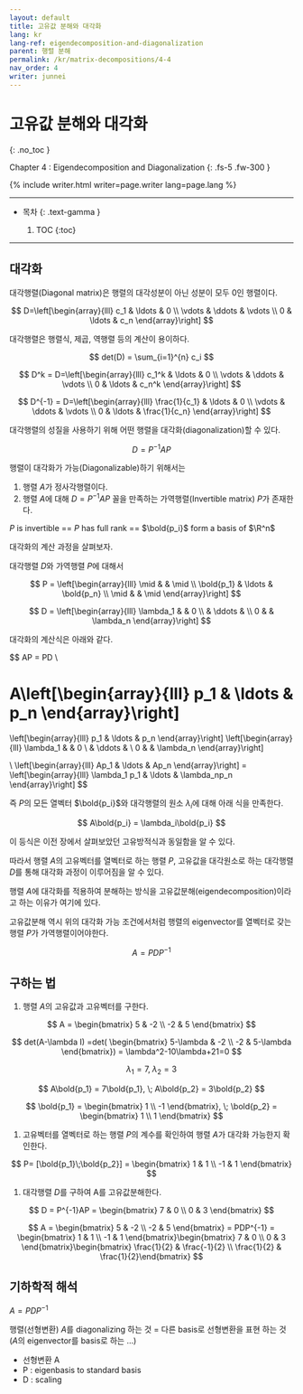 ```yaml
---
layout: default
title: 고유값 분해와 대각화
lang: kr
lang-ref: eigendecomposition-and-diagonalization
parent: 행렬 분해
permalink: /kr/matrix-decompositions/4-4
nav_order: 4
writer: junnei
---
```


# 고유값 분해와 대각화
{: .no_toc }


Chapter 4 : Eigendecomposition and Diagonalization
{: .fs-5 .fw-300 }


{% include writer.html writer=page.writer lang=page.lang %}

---

- 목차
    {: .text-gamma }

    1. TOC
    {:toc}

---

## 대각화

대각행렬(Diagonal matrix)은 행렬의 대각성분이 아닌 성분이 모두 0인 행렬이다.

$$
D=\left[\begin{array}{lll}
c_1 & \ldots & 0 \\
\vdots & \ddots & \vdots \\
0 & \ldots & c_n
\end{array}\right]
$$

대각행렬은 행렬식, 제곱, 역행렬 등의 계산이 용이하다.

$$
det(D) = \sum_{i=1}^{n} c_i
$$

$$
D^k = D=\left[\begin{array}{lll}
c_1^k & \ldots & 0 \\
\vdots & \ddots & \vdots \\
0 & \ldots & c_n^k
\end{array}\right]
$$

$$
D^{-1} = D=\left[\begin{array}{lll}
\frac{1}{c_1} & \ldots & 0 \\
\vdots & \ddots & \vdots \\
0 & \ldots & \frac{1}{c_n}
\end{array}\right]
$$

대각행렬의 성질을 사용하기 위해 어떤 행렬을 대각화(diagonalization)할 수 있다.

$$
D = P^{-1}AP
$$

행렬이 대각화가 가능(Diagonalizable)하기 위해서는

1. 행렬 $A$가 정사각행렬이다.
2. 행렬 $A$에 대해 $D=P^{-1}AP$ 꼴을 만족하는 가역행렬(Invertible matrix) $P$가 존재한다.

$P$ is invertible == $P$ has full rank == $\bold{p_i}$ form a basis of $\R^n$

대각화의 계산 과정을 살펴보자.

대각행렬 $D$와 가역행렬 $P$에 대해서

$$
P = \left[\begin{array}{lll}
\mid &  & \mid \\
\bold{p_1} & \ldots & \bold{p_n} \\
\mid &  & \mid
\end{array}\right]
$$

$$
D = \left[\begin{array}{lll}
\lambda_1 &  & 0 \\
 & \ddots &  \\
0 &  & \lambda_n
\end{array}\right]
$$

대각화의 계산식은 아래와 같다.

$$
AP = PD \\

A\left[\begin{array}{lll}
p_1 & \ldots & p_n
\end{array}\right]
=
\left[\begin{array}{lll}
p_1 & \ldots & p_n
\end{array}\right]
\left[\begin{array}{lll}
\lambda_1 &  & 0 \\
 & \ddots &  \\
0 &  & \lambda_n
\end{array}\right]

\\
\left[\begin{array}{lll}
Ap_1 & \ldots & Ap_n
\end{array}\right] = 
\left[\begin{array}{lll}
\lambda_1 p_1 & \ldots & \lambda_np_n
\end{array}\right]
$$

즉 $P$의 모든 열벡터 $\bold{p_i}$와 대각행렬의 원소 $\lambda_i$에 대해 아래 식을 만족한다.

$$
A\bold{p_i} = \lambda_i\bold{p_i}
$$

이 등식은 이전 장에서 살펴보았던 고유방적식과 동일함을 알 수 있다.

따라서 행렬 $A$의 고유벡터를 열벡터로 하는 행렬 $P$, 고유값을 대각원소로 하는 대각행렬 $D$를 통해 대각화 과정이 이루어짐을 알 수 있다.

행렬 $A$에 대각화를 적용하여 분해하는 방식을 고유값분해(eigendecomposition)이라고 하는 이유가 여기에 있다.

고유값분해 역시 위의 대각화 가능 조건에서처럼 행렬의 eigenvector를 열벡터로 갖는 행렬 $P$가 가역행렬이어야한다.

$$
A = PDP^{-1}
$$

## 구하는 법

1. 행렬 $A$의 고유값과 고유벡터를 구한다.

$$
A = 
\begin{bmatrix}
5 & -2 \\
-2 & 5
\end{bmatrix}
$$

$$
det(A-\lambda I)
=det(
\begin{bmatrix}
5-\lambda & -2 \\
-2 & 5-\lambda
\end{bmatrix})
= \lambda^2-10\lambda+21=0
$$

$$
\lambda_1 = 7,\; \lambda_2=3
$$

$$
A\bold{p_1} = 7\bold{p_1}, \;
A\bold{p_2} = 3\bold{p_2}
$$

$$
\bold{p_1} = \begin{bmatrix}
1  \\
-1
\end{bmatrix}, \; 
\bold{p_2} = \begin{bmatrix}
1  \\
1
\end{bmatrix}
$$

1. 고유벡터를 열벡터로 하는 행렬 $P$의 계수를 확인하여 행렬 $A$가 대각화 가능한지 확인한다.

$$
P= [\bold{p_1}\;\bold{p_2}] = \begin{bmatrix}
1 & 1 \\
-1 & 1
\end{bmatrix}
$$

1. 대각행렬 $D$를 구하여 A를 고유값분해한다.

$$
D = P^{-1}AP = \begin{bmatrix}
7 & 0 \\
0 & 3
\end{bmatrix}
$$

$$
A = \begin{bmatrix}
5 & -2 \\
-2 & 5
\end{bmatrix} = PDP^{-1} = \begin{bmatrix}
1 & 1 \\
-1 & 1
\end{bmatrix}\begin{bmatrix}
7 & 0 \\
0 & 3
\end{bmatrix}\begin{bmatrix}
\frac{1}{2} & \frac{-1}{2} \\
\frac{1}{2} & \frac{1}{2}\end{bmatrix}
$$

## 기하학적 해석

$A=PDP^{-1}$

행렬(선형변환) $A$를 diagonalizing 하는 것 = 다른 basis로 선형변환을 표현 하는 것 ($A$의 eigenvector를 basis로 하는 …)

- 선형변환 A
- P : eigenbasis to standard basis
- D : scaling